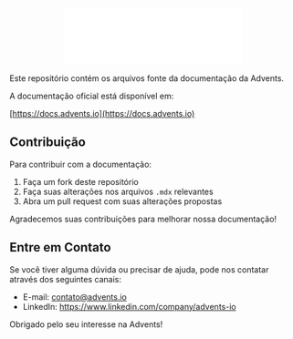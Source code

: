 <p align="center">
  <a href="https://advents.io">
    <picture>
      <source media="(prefers-color-scheme: dark)" srcset="logo/dark.svg" />
      <source media="(prefers-color-scheme: light)" srcset="logo/light.svg" />
      <img src="logo/dark.svg" alt="Advents logo" width="312px" />
    </picture>
  </a>
</p>

Este repositório contém os arquivos fonte da documentação da Advents.

A documentação oficial está disponível em:

[https://docs.advents.io](https://docs.advents.io)

## Contribuição

Para contribuir com a documentação:

1. Faça um fork deste repositório
2. Faça suas alterações nos arquivos `.mdx` relevantes
3. Abra um pull request com suas alterações propostas

Agradecemos suas contribuições para melhorar nossa documentação!

## Entre em Contato

Se você tiver alguma dúvida ou precisar de ajuda, pode nos contatar através dos seguintes canais:

- E-mail: contato@advents.io
- LinkedIn: https://www.linkedin.com/company/advents-io

Obrigado pelo seu interesse na Advents!
